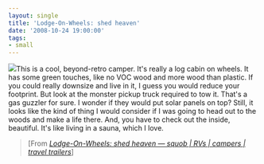 ```yaml
---
layout: single
title: 'Lodge-On-Wheels: shed heaven'
date: '2008-10-24 19:00:00'
tags:
- small
---
```


<p><img src="lodge_on_wheels.jpg" />This is a cool, beyond-retro camper. It's really a log cabin on wheels. It has some green touches, like no VOC wood and more wood than plastic. If you could really downsize and live in it, I guess you would reduce your footprint. But look at the monster pickup truck required to tow it. That's a gas guzzler for sure. I wonder if they would put solar panels on top? Still, it looks like the kind of thing I would consider if I was going to head out to the woods and make a life there. And, you have to check out the inside, beautiful. It's like living in a sauna, which I love.</p>
<blockquote cite="http://squob.com/travel_trailers/lodge-on-wheels-shed-heaven/">
  [From <a href="http://squob.com/travel_trailers/lodge-on-wheels-shed-heaven/"><cite>Lodge-On-Wheels: shed heaven — squob | RVs | campers | travel trailers</cite></a>]
</blockquote>
